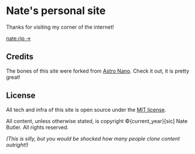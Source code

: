 # Nate's personal site

Thanks for visiting my corner of the internet!

[nate.rip ->](https://nate.rip)

## Credits

The bones of this site were forked from [Astro Nano](https://github.com/markhorn-dev/astro-nano). Check it out, it is pretty great!

## License

All tech and infra of this site is open source under the [MIT license](https://opensource.org/license/mit).

All content, unless otherwise stated, is copyright ©{current_year}\[sic\] Nate Butler. All rights reserved.

_(This is silly, but you would be shocked how many people clone content outright!)_
